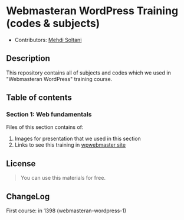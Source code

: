 # Webmasteran WordPress Training (codes & subjects)

* Contributors: [Mehdi Soltani](https://github.com/msn60)



## Description
This repository contains all of subjects and codes which we used in "Webmasteran WordPress" training course.


## Table of contents

### Section 1: Web fundamentals 

Files of this section contains of:
1. Images for presentation that we used in this section
2. Links to see this training in [wpwebmaster site](https://wpwebmaster.ir)



## License
> You can use this materials for free.

## ChangeLog

First course: in 1398 (webmasteran-wordpress-1)